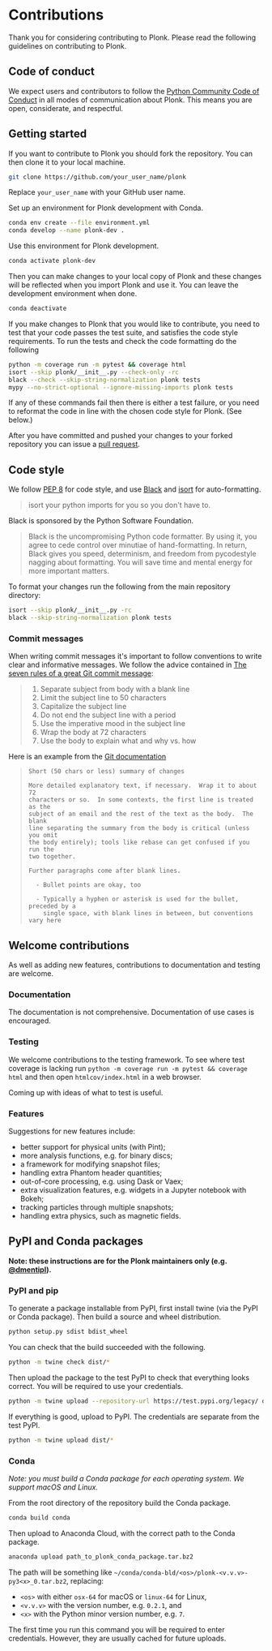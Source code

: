 Contributions
=============

Thank you for considering contributing to Plonk. Please read the following guidelines on contributing to Plonk.

Code of conduct
---------------

We expect users and contributors to follow the [Python Community Code of Conduct](https://www.python.org/psf/codeofconduct/) in all modes of communication about Plonk. This means you are open, considerate, and respectful.

Getting started
---------------

If you want to contribute to Plonk you should fork the repository. You can then clone it to your local machine.

```bash
git clone https://github.com/your_user_name/plonk
```

Replace `your_user_name` with your GitHub user name.

Set up an environment for Plonk development with Conda.

```bash
conda env create --file environment.yml
conda develop --name plonk-dev .
```

Use this environment for Plonk development.

```bash
conda activate plonk-dev
```

Then you can make changes to your local copy of Plonk and these changes will be reflected when you import Plonk and use it. You can leave the development environment when done.

```bash
conda deactivate
```

If you make changes to Plonk that you would like to contribute, you need to test that your code passes the test suite, and satisfies the code style requirements. To run the tests and check the code formatting do the following

```bash
python -m coverage run -m pytest && coverage html
isort --skip plonk/__init__.py --check-only -rc
black --check --skip-string-normalization plonk tests
mypy --no-strict-optional --ignore-missing-imports plonk tests
```

If any of these commands fail then there is either a test failure, or you need to reformat the code in line with the chosen code style for Plonk. (See below.)

After you have committed and pushed your changes to your forked repository you
can issue a [pull request](https://github.com/dmentipl/plonk/pull/new/master).

Code style
----------

We follow [PEP 8](https://www.python.org/dev/peps/pep-0008/) for code style, and use [Black](https://github.com/python/black) and [isort](https://github.com/timothycrosley/isort) for auto-formatting.

> isort your python imports for you so you don't have to.

 Black is sponsored by the Python Software Foundation.

> Black is the uncompromising Python code formatter. By using it, you agree to cede control over minutiae of hand-formatting. In return, Black gives you speed, determinism, and freedom from pycodestyle nagging about formatting. You will save time and mental energy for more important matters.

To format your changes run the following from the main repository directory:

```bash
isort --skip plonk/__init__.py -rc
black --skip-string-normalization plonk tests
```

### Commit messages

When writing commit messages it's important to follow conventions to write clear and informative messages. We follow the advice contained in [The seven rules of a great Git commit message](https://chris.beams.io/posts/git-commit/#seven-rules):

> 1. Separate subject from body with a blank line
> 2. Limit the subject line to 50 characters
> 3. Capitalize the subject line
> 4. Do not end the subject line with a period
> 5. Use the imperative mood in the subject line
> 6. Wrap the body at 72 characters
> 7. Use the body to explain what and why vs. how

Here is an example from the [Git documentation](https://git-scm.com/book/ch5-2.html)

> ```git
> Short (50 chars or less) summary of changes
>
> More detailed explanatory text, if necessary.  Wrap it to about 72
> characters or so.  In some contexts, the first line is treated as the
> subject of an email and the rest of the text as the body.  The blank
> line separating the summary from the body is critical (unless you omit
> the body entirely); tools like rebase can get confused if you run the
> two together.
>
> Further paragraphs come after blank lines.
>
>   - Bullet points are okay, too
>
>   - Typically a hyphen or asterisk is used for the bullet, preceded by a
>     single space, with blank lines in between, but conventions vary here
> ```

Welcome contributions
---------------------

As well as adding new features, contributions to documentation and testing are welcome.

### Documentation

The documentation is not comprehensive. Documentation of use cases is encouraged.

### Testing

We welcome contributions to the testing framework. To see where test coverage is lacking run `python -m coverage run -m pytest && coverage html` and then open `htmlcov/index.html` in a web browser.

Coming up with ideas of what to test is useful.

### Features

Suggestions for new features include:

- better support for physical units (with Pint);
- more analysis functions, e.g. for binary discs;
- a framework for modifying snapshot files;
- handling extra Phantom header quantities;
- out-of-core processing, e.g. using Dask or Vaex;
- extra visualization features, e.g. widgets in a Jupyter notebook with Bokeh;
- tracking particles through multiple snapshots;
- handling extra physics, such as magnetic fields.

PyPI and Conda packages
-----------------------

**Note: these instructions are for the Plonk maintainers only (e.g. [@dmentipl](https://github.com/dmentipl)).**

### PyPI and pip

To generate a package installable from PyPI, first install twine (via the PyPI or Conda package). Then build a source and wheel distribution.

```bash
python setup.py sdist bdist_wheel
```

You can check that the build succeeded with the following.

```bash
python -m twine check dist/*
```

Then upload the package to the test PyPI to check that everything looks correct. You will be required to use your credentials.

```bash
python -m twine upload --repository-url https://test.pypi.org/legacy/ dist/*
```

If everything is good, upload to PyPI. The credentials are separate from the test PyPI.

```bash
python -m twine upload dist/*
```

### Conda

*Note: you must build a Conda package for each operating system. We support macOS and Linux.*

From the root directory of the repository build the Conda package.

```bash
conda build conda
```

Then upload to Anaconda Cloud, with the correct path to the Conda package.

```bash
anaconda upload path_to_plonk_conda_package.tar.bz2
```

The path will be something like `~/conda/conda-bld/<os>/plonk-<v.v.v>-py3<x>_0.tar.bz2`, replacing:

* `<os>` with either `osx-64` for macOS or `linux-64` for Linux,
* `<v.v.v>` with the version number, e.g. `0.2.1`, and
* `<x>` with the Python minor version number, e.g. `7`.

The first time you run this command you will be required to enter credentials. However, they are usually cached for future uploads.

